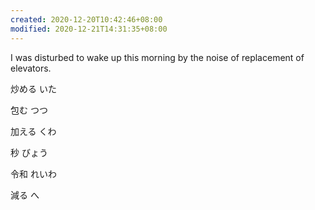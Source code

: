 ```yaml
---
created: 2020-12-20T10:42:46+08:00
modified: 2020-12-21T14:31:35+08:00
---
```


I was disturbed to wake up this morning by the noise of replacement of elevators.

炒める いた

包む つつ

加える くわ

秒 びょう

令和 れいわ

減る へ